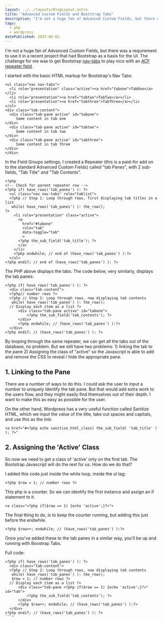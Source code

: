 ```yaml
---
layout: ../../layouts/BlogLayout.astro
title: "Advanced Custom Fields and Bootstrap Tabs"
description: "I'm not a huge fan of Advanced Custom Fields, but there was a requirement to use it in a recent project that had Bootstrap as a basis for the UI. The challenge for me was to get Bootstrap nav-tabs to play nice with an ACF repeater field."
tags: 
  - php
  - wordpress
datePublished: 2015-06-02
---
```

I'm not a huge fan of Advanced Custom Fields, but there was a requirement to use it in a recent project that had Bootstrap as a basis for the UI. The challenge for me was to get Bootstrap [nav-tabs](https://getbootstrap.com/components/#nav-tabs) to play nice with an [ACF repeater field](https://www.advancedcustomfields.com/img/querying-the-database-for-repeater-sub-field-values/).

I started with the basic HTML markup for Bootstrap's Nav Tabs:

```
<ul class="nav nav-tabs">
  <li role="presentation" class="active"><a href="tabone">TabOne</a></li>
  <li role="presentation"><a href="tabtwo">TabTwo</a></li>
  <li role="presentation"><a href="tabthree">TabThree</a></li>
</ul>
<div class="tab-content">
  <div class="tab-pane active" id="tabone">
     Some content in tab one
</div>
  <div class="tab-pane active" id="tabtwo">
     Some content in tab two
</div>
  <div class="tab-pane active" id="tabthree">
     Some content in tab three
</div>
</div>
```

In the Field Groups settings, I created a Repeater (this is a paid-for add on to the standard Advanced Custom Fields) called "tab Panes", with 2 sub-fields, "Tab Title" and "Tab Contents".

```
<?php
<!-- Check for parent repeater row -->
<?php if( have_rows('tab_panes') ): ?>
  <ul class="nav nav-tabs" role="tablist">
  <?php // Step 1: Loop through rows, first displaying tab titles in a list
   while( have_rows('tab_panes') ): the_row();
?>
    <li role="presentation" class="active">
      <a
        href="#tabone"
        role="tab"
        data-toggle="tab"
        >
      <?php the_sub_field('tab_title'); ?>
      </a>
    </li>
    <?php endwhile; // end of (have_rows('tab_panes') ):?>
  </ul>
<?php endif; // end of (have_rows('tab_panes') ): ?>
```

The PHP above displays the tabs. The code below, very similarly, displays the tab panes:

```
<?php if( have_rows('tab_panes') ): ?>
  <div class="tab-content">
  <?php// number rows ?>
  <?php // Step 2: Loop through rows, now displaying tab contents
   while( have_rows('tab_panes') ): the_row();
  // Display each item as a list ?>
      <div class="tab-pane active" id="tabone">
          <?php the_sub_field('tab_contents'); ?>
      </div>
      <?php endwhile; // (have_rows('tab_panes') ):?>
  </div>
<?php endif; // (have_rows('tab_panes') ): ?>
```

By looping through the same repeater, we can get all the tabs out of the database, no problem. But we still have two problems: 1) linking the tab to the pane 2) Assigning the class of "active" so the Javascript is able to add and remove the CSS to reveal / hide the appropriate pane.

## 1\. Linking to the Pane

There are a number of ways to do this. I could ask the user to input a number to uniquely identify the tab pane. But that would add extra work to the users flow, and they might easily find themselves out of their depth. I want to make this as easy as possible for the user.

On the other hand, Wordpress has a very useful function called Sanitize HTML, which we input the value of the title, take out spaces and capitals, and use this as the link:

```
<a href="#<?php echo sanitize_html_class( the_sub_field( 'tab_title' ) ); ?>"
```

## 2\. Assigning the 'Active' Class

So now we need to get a class of 'active' only on the first tab. The Bootstrap Javascript will do the rest for us. How do we do that?

I added this code just inside the while loop, inside the ul tag:

```
<?php $row = 1; // number rows ?>
```

This php is a counter. So we can identify the first instance and assign an if statement to it.

```
<a class="<?php if($row == 1) {echo 'active';}?>">
```

The final thing to do, is to keep the counter running, but adding this just before the endwhile.

```
<?php $row++; endwhile; // (have_rows('tab_panes') ):?>
```

Once you've added these to the tab panes in a similar way, you'll be up and running with Boostrap Tabs.

Full code:

```
<?php if( have_rows('tab_panes') ): ?>
  <div class="tab-content">
  <?php // Step 2: Loop through rows, now displaying tab contents
   while( have_rows('tab_panes') ): the_row();
   $row = 1; // number rows ?>
  // Display each item as a list ?>
      <div class="tab-pane <?php if($row == 1) {echo 'active';}?>" id="tab">
          <?php the_sub_field('tab_contents'); ?>
      </div>
      <?php $row++; endwhile; // (have_rows('tab_panes') ):?>
  </div>
<?php endif; // (have_rows('tab_panes') ): ?>
```"